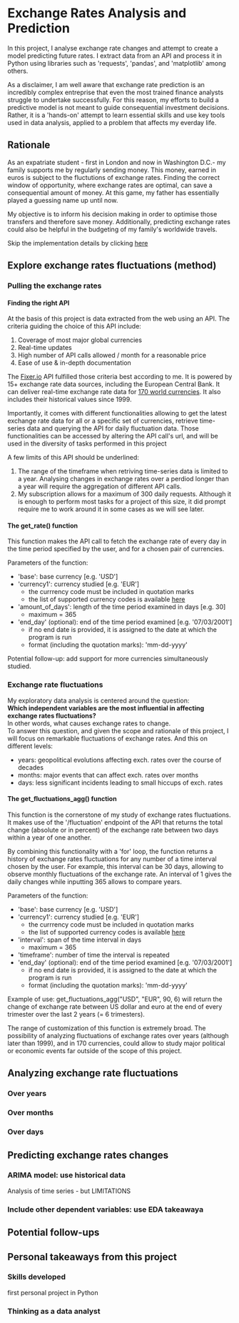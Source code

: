 # Exchange Rates Analysis and Prediction
<p>
In this project, I analyse exchange rate changes and attempt to create a model predicting future rates. I extract data from an API and process it in Python using libraries such as 'requests', 'pandas', and 'matplotlib' among others. 
</p>
<p>
As a disclaimer, I am well aware that exchange rate prediction is an incredibly complex entreprise that even the most trained finance analysts struggle to undertake successfully. For this reason, my efforts to build a predictive model is not meant to guide consequential investment decisions. Rather,  it is a 'hands-on' attempt to learn essential skills and use key tools used in data analysis, applied to a problem that affects my everday life. 
</p>

## Rationale
<p>
As an expatriate student - first in London and now in Washington D.C.- my family supports me by regularly sending money. This money, earned in euros is subject to the fluctutions of exchange rates. Finding the correct window of opportunity, where exchange rates are optimal, can save a consequential amount of money. At this game, my father has essentially played a guessing name up until now. 
</p>
<p>
My objective is to inform his decision making in order to optimise those transfers and therefore save money. Additionally, predicting exchange rates could also be helpful in the budgeting of my family's worldwide travels.
</p>

Skip the implementation details by clicking [here](#analyzing-exchange-rate-fluctuations)


## Explore exchange rates fluctuations (method)
### Pulling the exchange rates
#### Finding the right API
At the basis of this project is data extracted from the web using an API. The criteria guiding the choice of this API include: <br/>
1. Coverage of most major global currencies
2. Real-time updates
3. High number of API calls allowed / month for a reasonable price
4. Ease of use & in-depth documentation


The [Fixer.io](https://fixer.io/) API fulfilled those criteria best according to me. It is powered by 15+ exchange rate data sources, including the European Central Bank. It can deliver real-time exchange rate data for [170 world currencies](https://fixer.io/symbols). It also includes their historical values since 1999.
<p>
Importantly, it comes with different functionalities allowing to get the latest exchange rate data for all or a specific set of currencies, retrieve time-series data and querying the API for daily fluctuation data. Those functionalities can be accessed by altering the API call's url, and will be used in the diversity of tasks performed in this project
</p>

A few limits of this API should be underlined:
1. The range of the timeframe when retriving time-series data is limited to a year. Analysing changes in exchange rates over a perdiod longer than a year will require the aggregation of different API calls. 
2. My subscription allows for a maximum of 300 daily requests. Although it is enough to perform most tasks for a project of this size, it did prompt require me to work around it in some cases as we will see later.

#### The get_rate() function
<p>
This function makes the API call to fetch the exchange rate of every day in the time period specified by the user, and for a chosen pair of currencies.
</p>

Parameters of the function:
- 'base': base currency [e.g. 'USD']
- 'currency1': currency studied [e.g. 'EUR']
    - the currrency code must be included in quotation marks
    - the list of supported currency codes is available [here](https://fixer.io/symbols)
- 'amount_of_days': length of the time period examined in days [e.g. 30]
    - maximum = 365
- 'end_day' (optional): end of the time period examined [e.g. '07/03/2001']
    - if no end date is provided, it is assigned to the date at which the program is run
    - format (including the quotation marks): 'mm-dd-yyyy'

<p>
Potential follow-up: add support for more currencies simultaneously studied. 
</p>


### Exchange rate fluctuations
My exploratory data analysis is centered around the question: <br/>
**Which independent variables are the most influential in affecting exchange rates fluctuations?** <br/> 
In other words, what causes exchange rates to change. <br/>
To answer this question, and given the scope and rationale of this project, I will focus on remarkable fluctuations of exchange rates. And this on different levels:
- years: geopolitical evolutions affecting exch. rates over the course of decades
- months: major events that can affect exch. rates over months
- days: less significant incidents leading to small hiccups of exch. rates

#### The get_fluctuations_agg() function

This function is the cornerstone of my study of exchange rates fluctuations. It makes use of the '/fluctuation' endpoint of the API that returns the total change (absolute or in percent) of the exchange rate between two days within a year of one another.
<p>
By combining this functionality with a 'for' loop, the function returns a history of exchange rates fluctuations for any number of a time interval chosen by the user. For example, this interval can be 30 days, allowing to observe monthly fluctuations of the exchange rate. An interval of 1 gives the daily changes while inputting 365 allows to compare years.
</p>

Parameters of the function:
- 'base': base currency [e.g. 'USD']
- 'currency1': currency studied [e.g. 'EUR']
    - the currrency code must be included in quotation marks
    - the list of supported currency codes is available [here](https://fixer.io/symbols)
- 'interval': span of the time interval in days 
    - maximum = 365
- 'timeframe': number of time the interval is repeated
- 'end_day' (optional): end of the time period examined [e.g. '07/03/2001']
    - if no end date is provided, it is assigned to the date at which the program is run
    - format (including the quotation marks): 'mm-dd-yyyy'

<p>
Example of use: get_fluctuations_agg("USD", "EUR", 90, 6) will return the change of exchange rate between US dollar and euro at the end of every trimester over the last 2 years (= 6 trimesters).
</p>

<p>
The range of customization of this function is extremely broad. The possibility of analyzing fluctuations of exchange rates over years (although later than 1999), and in 170 currencies, could allow to study major political or economic events far outside of the scope of this project.
</p>

## Analyzing exchange rate fluctuations
### Over years

### Over months

### Over days


## Predicting exchange rates changes
### ARIMA model: use historical data
Analysis of time series - but LIMITATIONS

### Include other dependent variables: use EDA takeawaya

## Potential follow-ups


## Personal takeaways from this project

### Skills developed 
first personal project in Python

### Thinking as a data analyst
